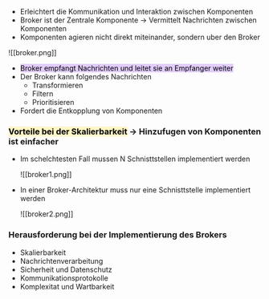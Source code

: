 - Erleichtert die Kommunikation und Interaktion zwischen Komponenten
- Broker ist der Zentrale Komponente -> Vermittelt Nachrichten zwischen Komponenten
- Komponenten agieren nicht direkt miteinander, sondern uber den Broker


![[broker.png]]


- <mark style="background: #D2B3FFA6;">Broker empfangt Nachrichten und leitet sie an Empfanger weiter</mark>
- Der Broker kann folgendes Nachrichten
	- Transformieren
	- Filtern
	- Prioritisieren
- Fordert die Entkopplung von Komponenten

### <mark style="background: #FFF3A3A6;">Vorteile bei der Skalierbarkeit</mark> -> Hinzufugen von Komponenten ist einfacher

- Im schelchtesten Fall mussen N Schnisttstellen implementiert werden

	![[broker1.png]]


- In einer Broker-Architektur muss nur eine Schnisttstelle implementiert werden
	
	![[broker2.png]]


### Herausforderung bei der Implementierung des Brokers

- Skalierbarkeit
- Nachrichtenverarbeitung
- Sicherheit und Datenschutz
- Kommunikationsprotokolle
- Komplexitat und Wartbarkeit



